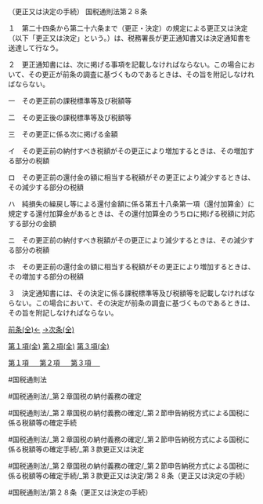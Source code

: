 （更正又は決定の手続）
国税通則法第２８条

１　第二十四条から第二十六条まで（更正・決定）の規定による更正又は決定（以下「更正又は決定」という。）は、税務署長が更正通知書又は決定通知書を送達して行なう。

２　更正通知書には、次に掲げる事項を記載しなければならない。この場合において、その更正が前条の調査に基づくものであるときは、その旨を附記しなければならない。

一　その更正前の課税標準等及び税額等

二　その更正後の課税標準等及び税額等

三　その更正に係る次に掲げる金額

イ　その更正前の納付すべき税額がその更正により増加するときは、その増加する部分の税額

ロ　その更正前の還付金の額に相当する税額がその更正により減少するときは、その減少する部分の税額

ハ　純損失の繰戻し等による還付金額に係る第五十八条第一項（還付加算金）に規定する還付加算金があるときは、その還付加算金のうちロに掲げる税額に対応する部分の金額

ニ　その更正前の納付すべき税額がその更正により減少するときは、その減少する部分の税額

ホ　その更正前の還付金の額に相当する税額がその更正により増加するときは、その増加する部分の税額

３　決定通知書には、その決定に係る課税標準等及び税額等を記載しなければならない。この場合において、その決定が前条の調査に基づくものであるときは、その旨を附記しなければならない。

[前条(全)←](国税通則法＿＿＿＿＿第２７条_.md)    [→次条(全)](国税通則法＿＿＿＿＿第２９条_.md)

[第１項(全)](国税通則法＿＿＿＿＿第２８条第１項_.md)  [第２項(全)](国税通則法＿＿＿＿＿第２８条第２項_.md)  [第３項(全)](国税通則法＿＿＿＿＿第２８条第３項_.md)  

[第１項 　 ](国税通則法＿＿＿＿＿第２８条第１項.md)  [第２項 　 ](国税通則法＿＿＿＿＿第２８条第２項.md)  [第３項 　 ](国税通則法＿＿＿＿＿第２８条第３項.md)  

#国税通則法

#国税通則法/_第２章国税の納付義務の確定

#国税通則法/_第２章国税の納付義務の確定/_第２節申告納税方式による国税に係る税額等の確定手続

#国税通則法/_第２章国税の納付義務の確定/_第２節申告納税方式による国税に係る税額等の確定手続/_第３款更正又は決定

#国税通則法/_第２章国税の納付義務の確定/_第２節申告納税方式による国税に係る税額等の確定手続/_第３款更正又は決定/第２８条（更正又は決定の手続）

#国税通則法/第２８条（更正又は決定の手続）

